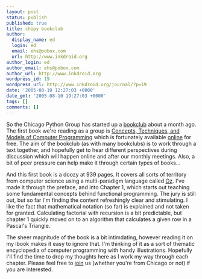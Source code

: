```yaml
---
layout: post
status: publish
published: true
title: chipy bookclub
author:
  display_name: ed
  login: ed
  email: ehs@pobox.com
  url: http://www.inkdroid.org
author_login: ed
author_email: ehs@pobox.com
author_url: http://www.inkdroid.org
wordpress_id: 19
wordpress_url: http://www.inkdroid.org/journal/?p=19
date: '2005-08-10 12:27:03 +0000'
date_gmt: '2005-08-10 19:27:03 +0000'
tags: []
comments: []
---
```

<p>So the Chicago Python Group has started up a <a href="http://www.chipy.org/bookclub.html">bookclub</a> about a month ago. The first book we're reading as a group is <a href="http://web.archive.org/web/20080723215313/http://www2.info.ucl.ac.be/people/PVR/book.html">Concepts, Techniques, and Models of Computer Programming</a> which is fortunately available <a href="http://web.archive.org/web/20090407061429/http://www.ulb.ac.be:80/di/rwuyts/INFO020_2003/vanRoyHaridi2003-book.pdf">online</a> for free. The aim of the bookclub (as with many bookclubs) is to work through a text together, and hopefully get to hear different perspectives during discussion which will happen online and after our monthly meetings.  Also, a bit of peer pressure can help make it through certain types of books...</p>
<p>And this first book is a doozy at 939 pages. It covers all sorts of territory from computer science using a multi-paradigm  language called <a href="http://www.mozart-oz.org/">Oz</a>. I've made it through the preface, and into Chapter 1, which starts out teaching some fundamental concepts behind functional programming. The jury is still out, but so far I'm finding the content refreshingly clear and stimulating. I like the fact that mathematical notation (so far)  is explained and not taken for granted.  Calculating factorial with recursion is a bit predictable, but chapter 1 quickly moved on to an algorithm that calculates a given row in a Pascal's Triangle.</p>
<p>The sheer magnitude of the book is a bit intimdating, however reading it on my ibook makes it easy to ignore that. I'm thinking of it as a sort of thematic encyclopedia of computer programming with handy illustrations. Hopefully I'll find the time to drop my thoughts here as I work my way through each chapter. Please feel free to <a href="http://web.archive.org/web/20081120181130/http://lonelylion.com/mailman/listinfo/bookclub">join</a> us (whether you're from Chicago or not) if you are interested.</p>
